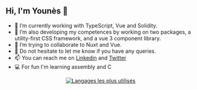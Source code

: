 
## Hi, I'm Younès 👋

- 🌱 I’m currently working with TypeScript, Vue and Solidity.
- 🔭 I’m also developing my competences by working on two packages, a utility-first CSS framework, and a vue 3 component library.
- 👯 I’m trying to collaborate to Nuxt and Vue.
- 💬 Do not hesitate to let me know if you have any queries.
- 📫 You can reach me on [Linkedin](https://www.linkedin.com/in/younes-manjal/) and [Twitter](https://twitter.com/younesmjl)
- 💻 For fun I'm learning assembly and C

<div align="center">
  
[![Langages les plus utilisés](https://github-readme-stats.vercel.app/api/top-langs/?username=younesmjl&theme=vue-dark)](https://github.com/younesmjl)
  
</div>
